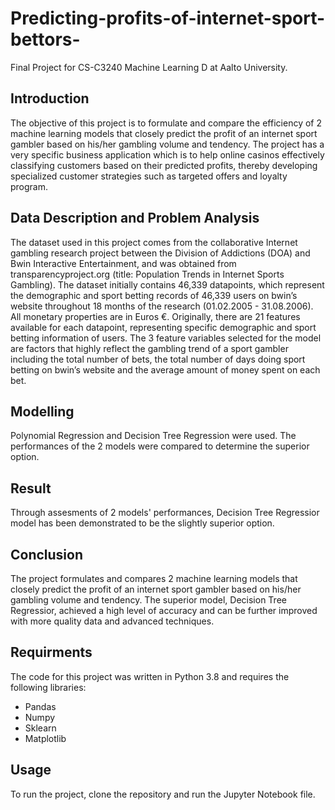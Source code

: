 # Predicting-profits-of-internet-sport-bettors-
Final Project for CS-C3240 Machine Learning D at Aalto University.

## Introduction
The objective of this project is to formulate and compare the efficiency of 2 machine learning models that closely predict the profit of an internet sport gambler based on his/her gambling volume and tendency. 
The project has a very specific business application which is to help online casinos effectively classifying customers based on their predicted profits, thereby developing specialized customer strategies such as targeted offers and loyalty program. 

## Data Description and Problem Analysis
The dataset used in this project comes from the collaborative Internet gambling research project between the Division of Addictions (DOA) and Bwin Interactive Entertainment, and was obtained from transparencyproject.org (title: Population Trends in Internet Sports Gambling).
The dataset initially contains 46,339 datapoints, which represent the demographic and sport betting records of 46,339 users on bwin’s website throughout 18 months of the research (01.02.2005 - 31.08.2006). All monetary properties are in Euros €. Originally, there are 21 features available for each datapoint, representing specific demographic and sport betting information of users. 
The 3 feature variables selected for the model are factors that highly reflect the gambling trend of a sport gambler including the total number of bets, the total number of days doing sport betting on bwin’s website and the average amount of money spent on each bet.
  
## Modelling
Polynomial Regression and Decision Tree Regression were used.
The performances of the 2 models were compared to determine the superior option.

## Result
Through assesments of 2 models' performances, Decision Tree Regressior model has been demonstrated to be the slightly superior option.

## Conclusion
The project formulates and compares 2 machine learning models that closely predict the profit of an internet sport gambler based on his/her gambling volume and tendency.
The superior model, Decision Tree Regressior, achieved a high level of accuracy and can be further improved with more quality data and advanced techniques.

## Requirments
The code for this project was written in Python 3.8 and requires the following libraries:

- Pandas
- Numpy
- Sklearn
- Matplotlib

## Usage
To run the project, clone the repository and run the Jupyter Notebook file.

